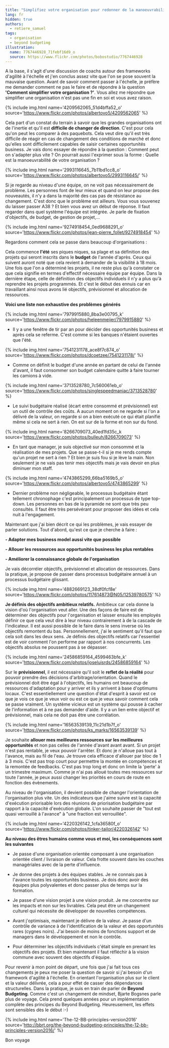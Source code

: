 ```yaml
---
title: "Simplifiez votre organisation pour redonner de la manoeuvrabilité"
lang: fr
hidden: true
authors:
  - retiere_samuel
tags:
  - organisation
  - beyond budgeting
illustration:
  name: 7767446928_71febf16d9_o
  source: https://www.flickr.com/photos/bobostudio/7767446928
---
```


A la base, il s'agit d'une discussion de coachs autour des frameworks d'agilité à l'échelle et j'en conclus assez vite que l'on se pose souvent la mauvaise question. Avant de savoir comment passer à l'échelle, je préfère me demander comment ne pas le faire et de répondre à la question **'Comment simplifier votre organisation ?'**. Vous allez me répondre que simplifier une organisation n'est pas une fin en soi et vous avez raison.

{% include img.html
    name='4209562065_51d4bffa52_o'
    source='https://www.flickr.com/photos/albertovo5/4209562065'
%}

Cela part d'un constat du terrain à savoir que les grandes organisations ont de l'inertie et qu'il est **difficile de changer de direction**. C'est pour cela qu'on peut les comparer à des paquebots. Cela veut dire qu'il est très difficile de réagir en cas de changement des conditions de marché et donc qu'elles sont difficilement capables de saisir certaines opportunités business. Je vais donc essayer de répondre à la question : Comment peut on s'adapter plus vite ? On pourrait aussi l'exprimer sous la forme : Quelle est la manoeuvrabilité de votre organisation ?

{% include img.html
    name='2993116645_7b11bd1cc8_o'
    source='https://www.flickr.com/photos/albertovo5/2993116645/'
%}

Si je regarde au niveau d'une équipe, on ne voit pas nécessairement de problème. Les personnes font de leur mieux et quand on leur propose des nouveautés, il n'y a dans la majorité des cas pas de résistance au changement. C'est donc que le problème est ailleurs. Vous vous souvenez du laisser passer A38 ? Et bien vous avez un début de réponse. Il faut regarder dans quel système l'équipe est intégrée. Je parle de fixation d'objectifs, de budget, de gestion de projet,...

{% include img.html
    name='9274918454_0ed9688291_o'
    source='https://www.flickr.com/photos/jean-pierre_follet/9274918454'
%}

Regardons comment cela se passe dans beaucoup d'organisations :

Cela commence **l'été** ses piques niques, sa plage et sa définition des projets qui seront inscrits dans le **budget** de l'année d'après. Ceux qui suivent auront noté que cela revient à demander de la visibilité à 18 mois. Une fois que l'on a déterminé les projets, il ne reste plus qu'à constater ce que cela signifie en termes d'effectif nécessaire équipe par équipe. Dans la dernière étape, celle de définition des objectifs individuels il n'y a plus qu'à reprendre les projets programmés. Et c'est le début des ennuis car en travaillant ainsi nous avons lié objectifs, prévisionnel et allocation de ressources.

**Voici une liste non exhaustive des problèmes générés**

{% include img.html
    name='7979915880_8ba3e00795_k'
    source='https://www.flickr.com/photos/heleenmeijer/7979915880'
%}

- Il y a une fenêtre de tir par an pour décider des opportunités business et après cela se referme. C'est comme si les banques n'étaient ouvertes que l'été.

{% include img.html
    name='7541231178_ace8f7c874_o'
    source='https://www.flickr.com/photos/dcoetzee/7541231178/'
%}

- Comme on définit le budget d'une année en partant de celui de l'année d'avant, il faut consommer son budget calendaire quitte à faire tourner les camions à vide.

{% include img.html
    name='3713528780_7c560061eb_o'
    source='https://www.flickr.com/photos/singlespeedmaniac/3713528780'
%}

- Le suivi budgétaire réalisé (écart entre consommé et prévisionnel) est un outil de contrôle des coûts. A aucun moment on ne regarde si l'on a délivré de la valeur, on regarde si on a bien exécuté ce qui était planifié même si cela ne sert à rien. On est sur de la forme et non sur du fond.

{% include img.html
    name='8266709073_40ed1fd35c_k
    source='https://www.flickr.com/photos/bulleuh/8266709073'
%}

- En tant que manager, je suis objectivé sur mon consommé et la réalisation de mes projets. Que se passe-t-il si je me rends compte qu'un projet ne sert à rien ? Et bien je suis fou si je lève la main. Non seulement je ne vais pas tenir mes objectifs mais je vais devoir en plus diminuer mon staff.

{% include img.html
    name='4743865299_66ba5169b5_o'
    source='https://www.flickr.com/photos/albertovo5/4743865299'
%}

- Dernier problème non négligeable, le processus budgétaire étant tellement chronophage c'est principalement un processus de type top-down. Les personnes en bas de la pyramide ne sont que très peu consultés. Il faut être très persévérant pour proposer des idées et cela nuit à l'engagement.

Maintenant que j'ai bien décrit ce qui les problèmes, je vais essayer de parler solutions. Tout d'abord, qu'est ce que je cherche à faire :

**- Adapter mes business model aussi vite que possible**

**- Allouer les ressources aux opportunités business les plus rentables**

**- Améliorer la connaissance globale de l'organisation**

Je vais décorréler objectifs, prévisionnel et allocation de ressources. Dans la pratique, je propose de passer dans processus budgétaire annuel à un processus budgétaire glissant.

{% include img.html
    name='4882669123_38df0fcf8e'
    source='https://www.flickr.com/photos/117614873@N05/12539780575'
%}

**Je définis des objectifs ambitieux relatifs.** Ambitieux car cela donne la vision d'où l'organisation veut aller. Une des façons de faire est de déterminer des objectifs pour l'organisation et laisser ensuite les employés définir ce que cela veut dire à leur niveau contrairement à de la cascade de l'indicateur. Il est aussi possible de le faire dans le sens inverse où les objectifs remontent du bas. Personnellement, j'ai le sentiment qu'il faut que cela soit dans les deux sens. Je définis des objectifs relatifs car l'essentiel est de voir comment l'on performe par rapport à nos concurrents. Les objectifs absolus ne poussent pas à se dépasser.

{% include img.html
    name='24586859164_4599463bfe_k'
    source='https://www.flickr.com/photos/joseluisrds/24586859164'
%}

Sur le **prévisionnel**, il est nécessaire qu'il soit le **reflet de la réalité** pour pouvoir prendre des décisions d'arbitrage/orientation. Quand le prévisionnel doit être égal à l'objectifs, les humains ont beaucoup de ressources d'adaptation pour y arriver et ils y arrivent à base d'optimums locaux. C'est essentiellement une question d'état d'esprit à savoir est ce que je vois ce que je veux voir ou est ce que je veux savoir comment cela se passe vraiment. Un système vicieux est un système qui pousse à cacher de l'information et à ne pas demander d'aide. Il y a un lien entre objectif et prévisionnel, mais cela ne doit pas être une corrélation.

{% include img.html
    name='16563539139_11c21d1b7f_o'
    source='https://www.flickr.com/photos/ks_marks/16563539139'
%}

Je souhaite **allouer mes meilleures ressources sur les meilleures opportunités** et non pas celles de l'année d'avant avant avant. Si un projet n'est pas rentable, je veux pouvoir l'arrêter. Et donc je n'alloue pas tout à l'avance, mais au fil de l'eau. Je trouve cela efficace d'allouer par bloc de 1 à 3 mois. C'est pas trop court pour permettre la montée en compétences et la remontée de feedbacks. C'est pas trop long et donc on limite la 'perte' à un trimestre maximum. Comme je n'ai pas alloué toutes mes ressources sur toute l'année, je peux aussi changer les priorités en cours de route en fonction des évènements.

Au niveau de l'organisation, il devient possible de changer l'orientation de l'organisation plus vite. Un des indicateurs que j'aime suivre est la capacité d'exécution priorisable lors des réunions de priorisation budgétaire par rapport à la capacité d'exécution globale. L'on souhaite passer de "tout est quasi verrouillé à l'avance" à "une fraction est verrouillée".

{% include img.html
    name='4220326142_1cfa36580f_o'
    source='https://www.flickr.com/photos/tinker-tailor/4220326142'
%}

**Au niveau des êtres humains comme vous et moi, les conséquences sont les suivantes**

- Je passe d'une organisation orientée composant à une organisation orientée client / livraison de valeur. Cela frotte souvent dans les couches managériales avec de la perte d'influence.

- Je donne des projets à des équipes stables. Je ne connais pas à l'avance toutes les opportunités business. Je dois donc avoir des équipes plus polyvalentes et donc passer plus de temps sur la formation.

- Je passe d'une vision projet à une vision produit. Je me concentre sur les impacts et non sur les livrables. Cela peut être un changement culturel qui nécessite de développer de nouvelles compétences.

- Avant j'optimisais, maintenant je délivre de la valeur. Je passe d'un contrôle de variance à de l'identification de la valeur et des opportunités rares (cygnes noirs). J'ai besoin de moins de fonctions support et de managers dans le développement et non le contrôle.

- Pour déterminer les objectifs individuels c'était simple en prenant les objectifs des projets. Et bien maintenant il faut réfléchir à la vision commune avec souvent des objectifs d'équipe.

Pour revenir à mon point de départ, une fois que j'ai fait tous ces changements je peux me poser la question de savoir si j'ai besoin d'un framework d'agilité à l'échelle. En  orientant l'organisation plus sur le client et la valeur délivrée, cela a pour effet de casser des dépendances structurelles. Dans la pratique, je suis en train de parler de **Beyond Budgeting**. Comme c'est un changement de mindset, Bjarte Bogsnes parle plus de voyage. Cela prend quelques années pour un implémentation complète des principes du Beyond Budgeting. Heureusement, les effets sont sensibles dès le début :-)

{% include img.html
    name='The-12-BB-principles-version2016'
    source='http://bbrt.org/the-beyond-budgeting-principles/the-12-bb-principles-version2016/'
%}

Bon voyage
